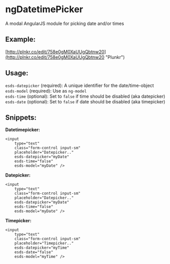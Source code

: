 # ngDatetimePicker
A modal AngularJS module for picking date and/or times

## Example:
[http://plnkr.co/edit/758e0gM0XaUUgQbtnw20](http://plnkr.co/edit/758e0gM0XaUUgQbtnw20 "Plunkr")

## Usage:

`esds-datepicker` (required): A unique identifier for the date/time-object<br />
`esds-model` (required): Use as `ng-model`<br />
`esds-time` (optional): Set to `false` if time should be disabled (aka datepicker)<br />
`esds-date` (optional): Set to `false` if date should be disabled (aka timepicker)


## Snippets:

**Datetimepicker:**
```
<input
	type="text"
	class="form-control input-sm"
	placeholder="Datepicker.."
	esds-datepicker="myDate"
	esds-time="false"
	esds-model="myDate" />
```

**Datepicker:**
```
<input
	type="text"
	class="form-control input-sm"
	placeholder="Datepicker.."
	esds-datepicker="myDate"
	esds-time="false"
	esds-model="myDate" />
```

**Timepicker:**
```
<input
	type="text"
	class="form-control input-sm"
	placeholder="Timepicker.."
	esds-datepicker="myTime"
	esds-date="false"
	esds-model="myTime" />
```
